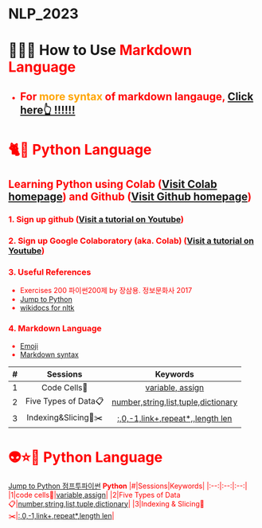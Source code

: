 # NLP_2023

# 🎼🐱🎵  **How to Use <font color = 'red'> Markdown Language**
- ## For <font color = 'orange'>  more syntax </font> of markdown langauge, [Click here👆 !!!!!!](https://www.markdownguide.org/basic-syntax/)

# 🐈🍊  **Python Language**

## **Learning Python** using **Colab** ([Visit Colab homepage](https://colab.research.google.com/?utm_source=scs-index)) and **Github** ([Visit Github homepage](https://github.com/))

### **1. Sign up github** ([Visit a tutorial on Youtube](https://www.youtube.com/watch?v=c-NikCpec7U))
### **2. Sign up Google Colaboratory** (aka. Colab) ([Visit a tutorial on Youtube](https://www.youtube.com/watch?v=2X_EU18OeYM))

### **3. Useful References**
- Exercises 200 파이썬200제 by 장삼용. 정보문화사 2017
- [Jump to Python](https://wikidocs.net/book/1)
- [wikidocs for nltk](https://wikidocs.net/21667)

### **4. Markdown Language**
* [Emoji](https://gist.github.com/rxaviers/7360908)
* [Markdown syntax](https://www.markdownguide.org/basic-syntax/)

|#|Sessions|Keywords|
|:-:|:-:|:-:|
|1|Code Cells🐾|[variable, assign](https://github.com/20230212KIM/NLP_2023/blob/main/1_CodeCells_Basic_.ipynb)|
|2|Five Types of Data📋|[number,string,list,tuple,dictionary](https://github.com/20230212KIM/NLP_2023/blob/main/2_FiveTypesofData.ipynb)|
|3|Indexing&Slicing📌✂️|[:,0,-1,link+,repeat*,,length len](https://github.com/20230212KIM/NLP_2023/blob/main/3_Indexing_Slicing.ipynb)|


# 👽⭐👿 Python Language
[Jump to Python 점프투파이썬](https://wikidocs.net/book/1)
**Python**
|#|Sessions|Keywords|
|:--:|:--:|:--:|
|1|code cells🐾|[variable,assign](https://github.com/20230212KIM/NLP_2023/blob/main/1_CodeCells_Basic_.ipynb)|
|2|Five Types of Data📋|[number,string,list,tuple,dictionary](https://github.com/20230212KIM/NLP_2023/blob/main/2_FiveTypesofData.ipynb)|
|3|Indexing & Slicing📌✂️|[:,0,-1,link+,repeat*,length len](https://github.com/20230212KIM/NLP_2023/blob/main/3_Indexing_Slicing.ipynb)|
